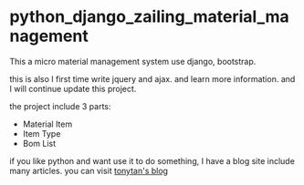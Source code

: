 # python_django_zailing_material_management

This a micro material management system use django, bootstrap.


this is also I first time write jquery and ajax. and learn more information. and I will continue update this project.


the project include 3 parts:
* Material Item
* Item Type
* Bom List


if you like python and want use it to do something, I have a blog site include many articles. you can visit [tonytan's blog](http://www.deenter.com/archive.html)
